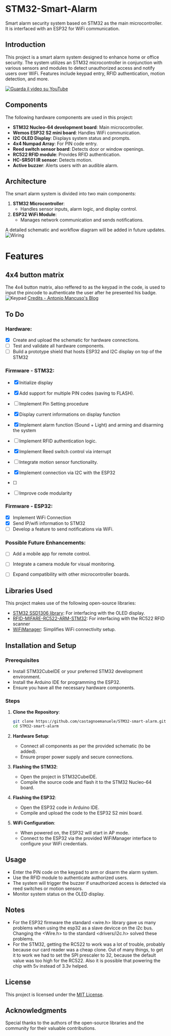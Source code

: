 # STM32-Smart-Alarm

Smart alarm security system based on STM32 as the main microcontroller. It is interfaced with an ESP32 for WiFi communication.

## Introduction

This project is a smart alarm system designed to enhance home or office security. The system utilizes an STM32 microcontroller in conjunction with various sensors and modules to detect unauthorized access and notify users over WiFi. Features include keypad entry, RFID authentication, motion detection, and more.

[![Guarda il video su YouTube](https://img.youtube.com/vi/VkK-bgtqDOs/hqdefault.jpg)](https://www.youtube.com/watch?v=VkK-bgtqDOs)


## Components

The following hardware components are used in this project:
- **STM32 Nucleo-64 development board**: Main microcontroller.
- **Wemos ESP32 S2 mini board**: Handles WiFi communication.
- **I2C OLED Display**: Displays system status and prompts.
- **4x4 Numpad Array**: For PIN code entry.
- **Reed switch sensor board**: Detects door or window openings.
- **RC522 RFID module**: Provides RFID authentication.
- **HC-SR501 IR sensor**: Detects motion.
- **Active buzzer**: Alerts users with an audible alarm.

## Architecture

The smart alarm system is divided into two main components:
1. **STM32 Microcontroller**:
   - Handles sensor inputs, alarm logic, and display control.
2. **ESP32 WiFi Module**:
   - Manages network communication and sends notifications.

A detailed schematic and workflow diagram will be added in future updates.
![Wiring](Assets/wiring.png)

# Features
## 4x4 button matrix
The 4x4 button matrix, also reffered to as the keypad in the code, is used to input the pincode to authenticate the user after he presented his badge.
![Keypad](Assets/keypad.gif)
[Credits - Antonio Mancuso's Blog](https://www.google.com/url?sa=i&url=https%3A%2F%2Fmancusoa74.blogspot.com%2F2017%2F02%2Fscratch-e-arduino-progetto-6-tastierino.html&psig=AOvVaw3JqhFhCt8b6yLJ_VM6Uewu&ust=1746618144848000&source=images&cd=vfe&opi=89978449&ved=0CAMQjB1qFwoTCIj25uPhjo0DFQAAAAAdAAAAABAE)



## To Do

### Hardware:
- [x] Create and upload the schematic for hardware connections.
- [ ] Test and validate all hardware components.
- [ ] Build a prototype shield that hosts ESP32 and I2C display on top of the STM32

### Firmware - STM32:
- [x] Initialize display
- [x] Add support for multiple PIN codes (saving to FLASH).
- [ ] Implement Pin Setting procedure
- [x] Display current informations on display function
- [x] Implement alarm function (Sound + Light) and arming and disarming the system
- [ ] Implement RFID authentication logic.
- [x] Implement Reed switch control via interrupt
- [ ] Integrate motion sensor functionality.
- [x] Implement connection via I2C with the ESP32
- [ ] 
- [ ] Improve code modularity


### Firmware - ESP32:
- [x] Implement WiFi Connection
- [x] Send IP/wifi information to STM32
- [ ] Develop a feature to send notifications via WiFi.

### Possible Future Enhancements:
- [ ] Add a mobile app for remote control.
- [ ] Integrate a camera module for visual monitoring.
- [ ] Expand compatibility with other microcontroller boards.


## Libraries Used

This project makes use of the following open-source libraries:
- [STM32 SSD1306 library](https://github.com/afiskon/stm32-ssd1306): For interfacing with the OLED display.
- [RFID-MIFARE-RC522-ARM-STM32](https://github.com/Hamid-R-Tanhaei/RFID-MIFARE-RC522-ARM-STM32/tree/main): For interfacing with the RC522 RFID scanner
- [WiFiManager](https://github.com/tzapu/WiFiManager): Simplifies WiFi connectivity setup.

## Installation and Setup

### Prerequisites
- Install STM32CubeIDE or your preferred STM32 development environment.
- Install the Arduino IDE for programming the ESP32.
- Ensure you have all the necessary hardware components.

### Steps
1. **Clone the Repository**:
   ```bash
   git clone https://github.com/castagnoemanuele/STM32-smart-alarm.git
   cd STM32-smart-alarm
   ```

2. **Hardware Setup**:
   - Connect all components as per the provided schematic (to be added).
   - Ensure proper power supply and secure connections.

3. **Flashing the STM32**:
   - Open the project in STM32CubeIDE.
   - Compile the source code and flash it to the STM32 Nucleo-64 board.

4. **Flashing the ESP32**:
   - Open the ESP32 code in Arduino IDE.
   - Compile and upload the code to the ESP32 S2 mini board.

5. **WiFi Configuration**:
   - When powered on, the ESP32 will start in AP mode.
   - Connect to the ESP32 via the provided WiFiManager interface to configure your WiFi credentials.

## Usage

- Enter the PIN code on the keypad to arm or disarm the alarm system.
- Use the RFID module to authenticate authorized users.
- The system will trigger the buzzer if unauthorized access is detected via reed switches or motion sensors.
- Monitor system status on the OLED display.

## Notes
- For the ESP32 firmware the standard <wire.h> library gave us many problems when using the esp32 as a slave devicce on the i2c bus. Changing the <Wire.h> to the standard <drivers/i2c.h> solved these problems.
- For the STM32, getting the RC522 to work was a lot of trouble, probably because our card reader was a cheap clone. Out of many things, to get it to work we had to set the SPI prescaler to 32, because the default value was too high for the RC522. Also it is possible that powering the chip with 5v instead of 3.3v helped.

## License

This project is licensed under the [MIT License](LICENSE).

## Acknowledgments

Special thanks to the authors of the open-source libraries and the community for their valuable contributions.
